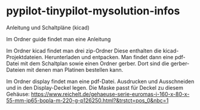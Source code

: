# pypilot-tinypilot-mysolution-infos
 Anleitung und Schaltpläne (kicad)

Im Ordner guide findet man eine Anleitung

Im Ordner kicad findet man drei zip-Ordner
Diese enthalten die kicad-Projektdateien.
Herunterladen und entpacken.
Man findet dann eine pdf-Datei mit dem Schaltplan sowie einen Ordner gerber. Dort sind die gerber-Dateien mit denen man Platinen bestellen kann. 

Im Ordner display findet man eine pdf-Datei. Ausdrucken und Ausschneiden und in den Display-Deckel legen.
Die Maske passt für Deckel zu diesem Gehäuse: https://www.reichelt.de/gehaeuse-serie-euromas-i-160-x-80-x-55-mm-ip65-bopla-m-220-g-p126250.html?&trstct=pos_0&nbc=1
